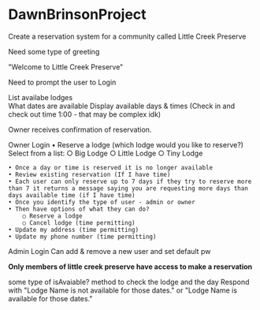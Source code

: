 # DawnBrinsonProject

Create a reservation system for a community called Little Creek Preserve

Need some type of greeting

"Welcome to Little Creek Preserve" 

Need to prompt the user to Login

List availabe lodges  
What dates are available
Display available days & times (Check in and check out time 1:00 - that may be complex idk)

Owner receives confirmation of reservation.



Owner Login
	• Reserve a lodge (which lodge would you like to reserve?) Select from a list: 
		○ Big Lodge
		○ Little Lodge
		○ Tiny Lodge 

	• Once a day or time is reserved it is no longer available
	• Review existing reservation (If I have time) 
	• Each user can only reserve up to 7 days if they try to reserve more than 7 it returns a message saying you are requesting more days than days available time (if I have time) 
	• Once you identify the type of user - admin or owner 
	• Then have options of what they can do? 
		○ Reserve a lodge 
		○ Cancel lodge (time permitting) 
	• Update my address (time permitting)
	• Update my phone number (time permitting)
Admin Login
Can add & remove a new user and set default pw 

**Only members of little creek preserve have access to make a reservation**

some type of isAvaiable? method to check the lodge and the day
Respond with  "Lodge Name is not available for those dates." 
or "Lodge Name is available for those dates." 





